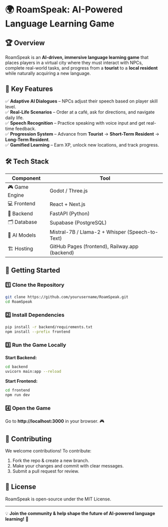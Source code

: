 # 🌍 RoamSpeak: AI-Powered Language Learning Game

## 🏆 Overview
RoamSpeak is an **AI-driven, immersive language learning game** that places players in a virtual city where they must interact with NPCs, complete real-world tasks, and progress from a **tourist** to a **local resident** while naturally acquiring a new language.

## 🎯 Key Features
✅ **Adaptive AI Dialogues** – NPCs adjust their speech based on player skill level.  
✅ **Real-Life Scenarios** – Order at a café, ask for directions, and navigate daily life.  
✅ **Speech Recognition** – Practice speaking with voice input and get real-time feedback.  
✅ **Progression System** – Advance from **Tourist** → **Short-Term Resident** → **Long-Term Resident**.  
✅ **Gamified Learning** – Earn XP, unlock new locations, and track progress.  

## 🛠️ Tech Stack
| Component  | Tool |
|------------|----------------|
| 🎮 Game Engine | Godot / Three.js |
| 💻 Frontend | React + Next.js |
| 🚀 Backend | FastAPI (Python) |
| 🗂️ Database | Supabase (PostgreSQL) |
| 🤖 AI Models | Mistral-7B / Llama-2 + Whisper (Speech-to-Text) |
| 🏗️ Hosting | GitHub Pages (frontend), Railway.app (backend) |

## 🚀 Getting Started
### 1️⃣ Clone the Repository
```bash
git clone https://github.com/yourusername/RoamSpeak.git
cd RoamSpeak
```

### 2️⃣ Install Dependencies
```bash
pip install -r backend/requirements.txt
npm install --prefix frontend
```

### 3️⃣ Run the Game Locally
**Start Backend:**  
```bash
cd backend
uvicorn main:app --reload
```
**Start Frontend:**  
```bash
cd frontend
npm run dev
```

### 4️⃣ Open the Game
Go to **http://localhost:3000** in your browser. 🎮

## 🌱 Contributing
We welcome contributions! To contribute:
1. Fork the repo & create a new branch.
2. Make your changes and commit with clear messages.
3. Submit a pull request for review.

## 📜 License
RoamSpeak is open-source under the MIT License.

---
💡 **Join the community & help shape the future of AI-powered language learning!** 🚀
